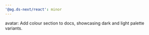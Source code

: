 ```yaml
---
'@ag.ds-next/react': minor
---
```


avatar: Add colour section to docs, showcasing dark and light palette variants.
